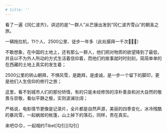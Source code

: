 ```yaml
---
# title: ''
---
```

  
看了一遍《冈仁波齐》，讲述的是“一群人”从芒康出发到“冈仁波齐雪山”的朝圣之旅。  
  
一辆拖拉机，11个人、2500公里、徒步一年多（此处膜拜一千次🙏🙏🙏）  
  
不敢想象，在中国的土地上，还有那么一群人，他们把对物质的欲望降到了最低，并且以不为外人所动的方式生活着信仰着，而他们的故事就时时刻刻，简简单单的在西藏的土地上真实的发生着；  
  
2500公里的转山朝拜，不惧风雪，是跪拜，是虔诚，是一步一个留下的脚印，更是他们人生信仰的修行之旅；  
  
这里，看不到城市人们的那份矫情，有的只是未经修饰的淳朴善良和对大自然的敬畏与崇敬，看似平静之极，实则波澜壮阔；  
  
严格说，电影情节更像是记录片，全片都是自然声源，美丽的四季变化，冰冷残酷的暴风雪，一起蜗居的帐篷，山上掉下的落石，同样，贵在真实。

来吧😊😊，一起相约Tibet[勾引][勾引]
  

